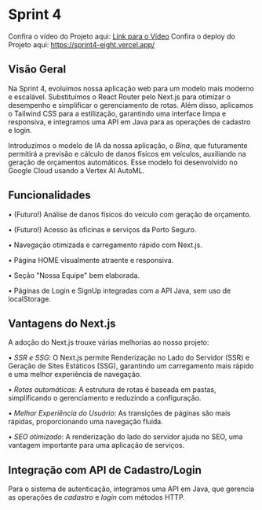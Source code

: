 # Sprint 4

Confira o vídeo do Projeto aqui: [Link para o Vídeo](https://youtu.be/j04An_uHJBY)
Confira o deploy do Projeto aqui: https://sprint4-eight.vercel.app/

## Visão Geral

Na Sprint 4, evoluímos nossa aplicação web para um modelo mais moderno e escalável. Substituímos o React Router pelo Next.js para otimizar o desempenho e simplificar o gerenciamento de rotas. Além disso, aplicamos o Tailwind CSS para a estilização, garantindo uma interface limpa e responsiva, e integramos uma API em Java para as operações de cadastro e login.

Introduzimos o modelo de IA da nossa aplicação, o *Bina*, que futuramente permitirá a previsão e cálculo de danos físicos em veículos, auxiliando na geração de orçamentos automáticos. Esse modelo foi desenvolvido no Google Cloud usando a Vertex AI AutoML.

## Funcionalidades

•⁠  ⁠(Futuro!) Análise de danos físicos do veículo com geração de orçamento.

•⁠  ⁠(Futuro!) Acesso às oficinas e serviços da Porto Seguro.

•⁠  ⁠Navegação otimizada e carregamento rápido com Next.js.

•⁠  ⁠Página HOME visualmente atraente e responsiva.

•⁠  ⁠Seção "Nossa Equipe" bem elaborada.

•⁠  ⁠Páginas de Login e SignUp integradas com a API Java, sem uso de localStorage.

## Vantagens do Next.js

A adoção do Next.js trouxe várias melhorias ao nosso projeto:

•⁠  ⁠*SSR e SSG*: O Next.js permite Renderização no Lado do Servidor (SSR) e Geração de Sites Estáticos (SSG), garantindo um carregamento mais rápido e uma melhor experiência de navegação.

•⁠  ⁠*Rotas automáticas*: A estrutura de rotas é baseada em pastas, simplificando o gerenciamento e reduzindo a configuração.

•⁠  ⁠*Melhor Experiência do Usuário*: As transições de páginas são mais rápidas, proporcionando uma navegação fluida.

•⁠  ⁠*SEO otimizado*: A renderização do lado do servidor ajuda no SEO, uma vantagem importante para uma aplicação de serviços.

## Integração com API de Cadastro/Login

Para o sistema de autenticação, integramos uma API em Java, que gerencia as operações de *cadastro* e *login* com métodos HTTP.
